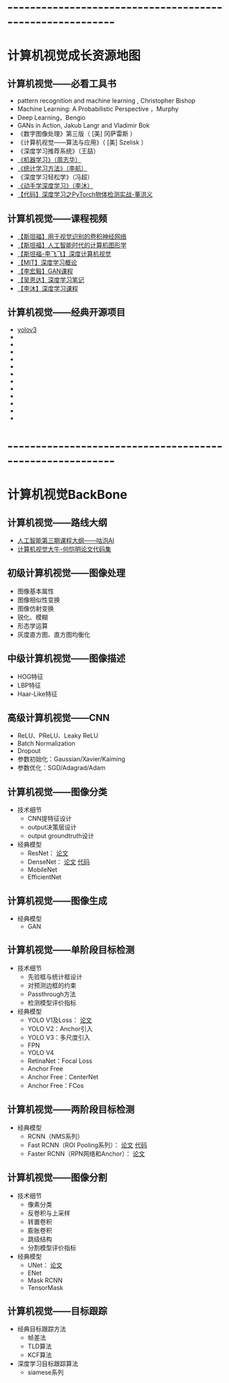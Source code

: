 # ---------------------------------------------------------
# 计算机视觉成长资源地图
## 计算机视觉——必看工具书
* pattern recognition and machine learning , Christopher Bishop<br>
* Machine Learning: A Probabilistic Perspective ，Murphy<br>
* Deep Learning，Bengio<br>
* GANs in Action, Jakub Langr and Vladimir Bok<br>
* 《数字图像处理》第三版（ [美] 冈萨雷斯 ）<br>
* 《计算机视觉——算法与应用》（ [美] Szelisk ）<br>
* 《深度学习推荐系统》（王喆）<br>
* [《机器学习》（周志华）](https://github.com/hanlinzhushe/StudyingNotes/blob/main/SummaryOfKeyURLs.md)<br>
* [《统计学习方法》（李航）](https://github.com/hanlinzhushe/StudyingNotes/blob/main/SummaryOfKeyURLs.md)<br>
* 《深度学习轻松学》（冯超）<br>
* [《动手学深度学习》（李沐）](https://github.com/hanlinzhushe/StudyingNotes/blob/main/SummaryOfKeyURLs.md)<br>
* [【代码】深度学习之PyTorch物体检测实战-董洪义](https://github.com/hanlinzhushe/StudyingNotes/blob/main/SummaryOfKeyURLs.md)<br>
## 计算机视觉——课程视频
* [【斯坦福】用于视觉识别的卷积神经网络](http://cs231n.stanford.edu/)<br>
* [【斯坦福】人工智能时代的计算机图形学](http://cs348i.stanford.edu/)<br>
* [【斯坦福-李飞飞】深度计算机视觉](https://b23.tv/SBhROm)<br>
* [【MIT】深度学习概论](https://b23.tv/TIWOIo)<br>
* [【李宏毅】GAN课程](https://speech.ee.ntu.edu.tw/~tlkagk/courses_MLDS18.html)<br>
* [【吴恩达】深度学习笔记](http://www.ai-start.com/dl2017/)<br>
* [【李沐】深度学习课程](http://courses.d2l.ai/berkeley-stat-157/index.html)<br>
## 计算机视觉——经典开源项目
* [yolov3](https://github.com/ultralytics/yolov3)<br>
* []()<br>
* []()<br>
* []()<br>
* []()<br>
* []()<br>
* []()<br>
* []()<br>
* []()<br>
* []()<br>
* []()<br>
* []()<br>
* []()<br>
# ---------------------------------------------------------
# 计算机视觉BackBone
## 计算机视觉——路线大纲
* [人工智能第三期课程大纲——咕泡AI](https://www.processon.com/view/link/6081395d5653bb708d504a09#map)<br>
* [计算机视觉大牛-何恺明论文代码集](https://scholar.google.com/citations?user=DhtAFkwAAAAJ&hl=zh-CN&oi=ao)<br>
## 初级计算机视觉——图像处理
* 图像基本属性
* 图像相似性变换
* 图像仿射变换
* 锐化、模糊
* 形态学运算
* 灰度直方图、直方图均衡化
## 中级计算机视觉——图像描述
* HOG特征
* LBP特征
* Haar-Like特征
## 高级计算机视觉——CNN
* ReLU、PReLU、Leaky ReLU
* Batch Normalization
* Dropout
* 参数初始化：Gaussian/Xavier/Kaiming
* 参数优化：SGD/Adagrad/Adam
## 计算机视觉——图像分类
* 技术细节
  * CNN提特征设计
  * output决策层设计
  * output groundtruth设计
* 经典模型
  * ResNet：
    [论文](https://openaccess.thecvf.com/content_cvpr_2016/papers/He_Deep_Residual_Learning_CVPR_2016_paper.pdf)
  * DenseNet：
    [论文](https://openaccess.thecvf.com/content_cvpr_2017/papers/Huang_Densely_Connected_Convolutional_CVPR_2017_paper.pdf)
    [代码](https://github.com/liuzhuang13/DenseNet?utm_source=catalyzex.com)
  * MobileNet
  * EfficientNet
## 计算机视觉——图像生成
* 经典模型
  * GAN
## 计算机视觉——单阶段目标检测
* 技术细节
  * 先验框与统计框设计
  * 对预测边框的约束
  * Passthrough方法
  * 检测模型评价指标
* 经典模型
  * YOLO V1及Loss：
    [论文](https://www.cv-foundation.org/openaccess/content_cvpr_2016/papers/Redmon_You_Only_Look_CVPR_2016_paper.pdf)
  * YOLO V2：Anchor引入
  * YOLO V3：多尺度引入
  * FPN
  * YOLO V4
  * RetinaNet：Focal Loss
  * Anchor Free
  * Anchor Free：CenterNet
  * Anchor Free：FCos
## 计算机视觉——两阶段目标检测
* 经典模型
  * RCNN（NMS系列）
  * Fast RCNN（ROI Pooling系列）：
    [论文](https://openaccess.thecvf.com/content_iccv_2015/papers/Girshick_Fast_R-CNN_ICCV_2015_paper.pdf)
    [代码](https://github.com/rbgirshick/fast-rcnn?utm_source=catalyzex.com)
  * Faster RCNN（RPN网络和Anchor）：
    [论文](https://proceedings.neurips.cc/paper/2015/file/14bfa6bb14875e45bba028a21ed38046-Paper.pdf)
## 计算机视觉——图像分割
* 技术细节
  * 像素分类
  * 反卷积与上采样
  * 转置卷积
  * 膨胀卷积
  * 跳级结构
  * 分割模型评价指标
* 经典模型
  * UNet：
    [论文](https://link.springer.com/content/pdf/10.1007/978-3-319-24574-4_28.pdf)
  * ENet
  * Mask RCNN
  * TensorMask
## 计算机视觉——目标跟踪
* 经典目标跟踪方法
  * 帧差法
  * TLD算法
  * KCF算法
* 深度学习目标跟踪算法
  * siamese系列
